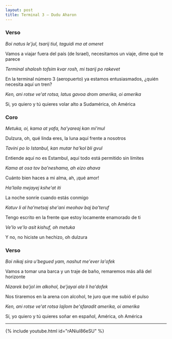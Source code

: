 ```yaml
---
layout: post
title: Terminal 3 – Dudu Aharon
---
```


### Verso

*Boi natus le'jul, tsarij tiul, taguidi ma at omeret*

Vamos a viajar fuera del país (de Israel), necesitamos un viaje, dime qué te parece

*Terminal shalosh tofsim kvar rosh, mi tsarij po rakevet*

En la terminal número 3 (aeropuerto) ya estamos entusiasmados, ¿quién necesita aquí un tren?

<!--more-->

*Ken, ani rotse ve'at rotsa, latus gavoa drom amerika, oi amerika*

Si, yo quiero y tú quieres volar alto a Sudamérica, oh América

### Coro

*Metuka, oi, kama at yafa, ha'yareaj kan mi'mul*

Dulzura, oh, qué linda eres, la luna aquí frente a nosotros

*Tavini po lo Istanbul, kan mutar ha'kol bli gvul*

Entiende aquí no es Estambul, aquí todo está permitido sin límites

*Kama at osa tov ba'neshama, ah eizo ahava*

Cuánto bien haces a mi alma, ah, ¡qué amor!

*Ha'laila mejayej kshe'at iti*

La noche sonríe cuando estás conmigo

*Katuv li al ha'metsaj she'ani meohav baj ba'teruf*

Tengo escrito en la frente que estoy locamente enamorado de ti

*Ve'lo ve'lo asit kishuf, oh metuka*

Y no, no hiciste un hechizo, oh dulzura

### Verso

*Boi nikaj sira u'begued yam, nashut me'ever la'ofek*

Vamos a tomar una barca y un traje de baño, remaremos más allá del horizonte

*Nizarek ba'jol im alkohol, be'jayai ala li ha'dofek*

Nos tiraremos en la arena con alcohol, te juro que me subió el pulso

*Ken, ani rotse ve'at rotsa lajlom be'sfaradit amerika, oi amerika*

Sí, yo quiero y tú quieres soñar en español, América, oh América

---

{% include youtube.html id="rANiul86eSU" %}
